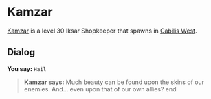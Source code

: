 # Kamzar



[Kamzar](/npc/82016) is a level 30 Iksar Shopkeeper that spawns in [Cabilis West](/zone/82).



## Dialog

**You say:** `Hail`



>**Kamzar says:** Much beauty can be found upon the skins of our enemies.  And... even upon that of our own allies?
end





